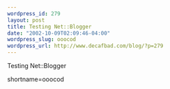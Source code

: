 ```yaml
--- 
wordpress_id: 279
layout: post
title: Testing Net::Blogger
date: "2002-10-09T02:09:46-04:00"
wordpress_slug: ooocod
wordpress_url: http://www.decafbad.com/blog/?p=279
---
```

Testing Net::Blogger
<!--more-->
shortname=ooocod
